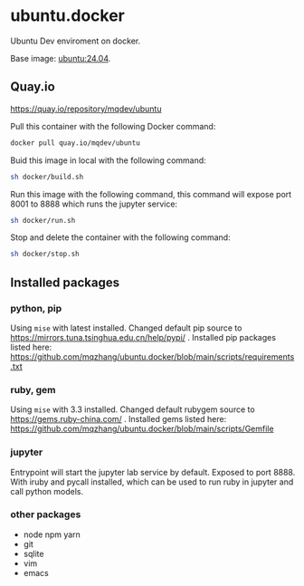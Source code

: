 # ubuntu.docker

Ubuntu Dev enviroment on docker.

Base image: [ubuntu:24.04](https://hub.docker.com/_/ubuntu).


## Quay.io
https://quay.io/repository/mqdev/ubuntu


Pull this container with the following Docker command:
```bash
docker pull quay.io/mqdev/ubuntu
```

Buid this image in local with the following command:
```bash
sh docker/build.sh
```

Run this image with the following command, this command will expose port 8001 to 8888 which runs the jupyter service:
```bash
sh docker/run.sh
```

Stop and delete the container with the following command:
```bash
sh docker/stop.sh
```


## Installed packages
### python, pip
Using `mise` with latest installed.
Changed default pip source to https://mirrors.tuna.tsinghua.edu.cn/help/pypi/ .
Installed pip packages listed here: https://github.com/mqzhang/ubuntu.docker/blob/main/scripts/requirements.txt

### ruby, gem
Using `mise` with 3.3 installed.
Changed default rubygem source to https://gems.ruby-china.com/ .
Installed gems listed here: https://github.com/mqzhang/ubuntu.docker/blob/main/scripts/Gemfile

### jupyter
Entrypoint will start the jupyter lab service by default. Exposed to port 8888. With iruby and pycall installed, which can be used to run ruby in jupyter and call python models.

### other packages
* node npm yarn
* git
* sqlite
* vim
* emacs



